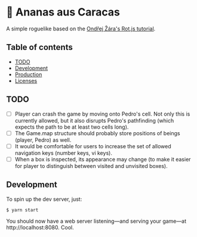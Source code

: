 # 🍍 Ananas aus Caracas

A simple roguelike based on the [Ondřej Žára's Rot.js tutorial](http://www.roguebasin.com/index.php?title=Rot.js_tutorial).

## Table of contents

- [TODO](#todo)
- [Development](#development)
- [Production](#production)
- [Licenses](#licenses)

## TODO

- [ ] Player can crash the game by moving onto Pedro's cell. Not only this is currently allowed, but it also disrupts Pedro's pathfinding (which expects the path to be at least two cells long).
- [ ] The Game.map structure should probably store positions of beings (player, Pedro) as well.
- [ ] It would be comfortable for users to increase the set of allowed navigation keys (number keys, vi keys).
- [ ] When a box is inspected, its appearance may change (to make it easier for player to distinguish between visited and unvisited boxes).

## Development

To spin up the dev server, just:

    $ yarn start

You should now have a web server listening—and serving your game—at http://localhost:8080. Cool.
